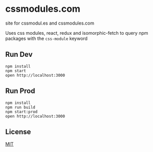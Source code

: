 # cssmodules.com
site for cssmodul.es and cssmodules.com

Uses css modules, react, redux and isomorphic-fetch to query npm packages with the `css-module` keyword

## Run Dev

```
npm install
npm start
open http://localhost:3000
```

## Run Prod

```
npm install
npm run build
npm start:prod
open http://localhost:3000
```

## License

[MIT](http://isekivacenz.mit-license.org/)